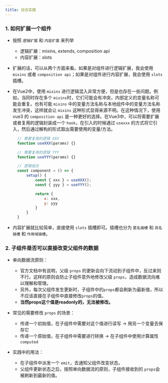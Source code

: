 ```yaml
---
title: 综合实践
---
```

### 1. 如何扩展一个组件

- 按照 `逻辑扩展` 和 `内容扩展` 来列举
  - 逻辑扩展：mixins, extends, composition api
  - 内容扩展：slots

- 扩展的话，可以从两个方面来看。如果是对组件进行逻辑扩展，我会使用 `mixins` 或者 `composition api`；如果是对组件进行内容扩展，我会使用 `slots` 插槽。
- 在Vue2中，使用 `mixins` 进行逻辑混入非常方便，但是也存在一些问题。例如，当同时存在多个 `mixins`时，它们可能会有冲突，内部定义的变量名称可能会重复。也有可能 `mixins` 中的变量方法名称与本地组件中的变量方法名称发生冲突，这样就会让 `mixins` 这种形式显得来源不明。在这种情况下，使用 vue3 的 `composition api` 是一种更好的选择。在Vue3中，可以将需要扩展或者复用的逻辑封装成一个 `hook`，在引入的时候通过 `usexxx` 的方式将它引入，然后通过解构的形式取出需要使用的变量/方法。

  ```js
    // 需要复用的逻辑 XXX
    function useXXX(params) {}

    // 需要复用的逻辑 YYY
    function useYYY(params) {}

    // 逻辑组合
    const component = () => {
        setup() {
            const { xxx } = useXXX();
            const { yyy } = useYYY();

            return {
                x: xxx,
                y: yyy
            }
        }
    }
  ```

- 内容扩展就比较简单，直接使用 `slots` 插槽即可。插槽也分为 `匿名插槽` 和 `具名插槽` 和 `作用域插槽`。

### 2. 子组件是否可以直接改变父组件的数据

- 单向数据流原则：
  - 官方文档中有说明，父级 `props` 的更新会向下流动到子组件中，反过来则不行。这样的原则会防止子组件意外地修改父级 `props`，造成数据流向难以理解和管理。
  - 另外，每次父组件发生更新时，子组件中的`props`都会刷新为最新值，所以不应该直接在子组件中直接修改`props`的值。
  - **当然props这个值是readonly的，无法被修改。**

- 常见的需要修改 `props` 的场景：
  - 传递一个初始值，在子组件中需要对这个值进行读写 → 用另一个变量去保存它
  - 传递一个原始值，在子组件中需要进行转换 → 在子组件中使用计算属性 `computed`

- 实践中的用法：
  - 在子组件中派发一个 `emit`，去通知父组件改变状态。
  - 父组件更新状态之后，按照单向数据流的原则，子组件接收到的 `props`会被刷新到最新的值。